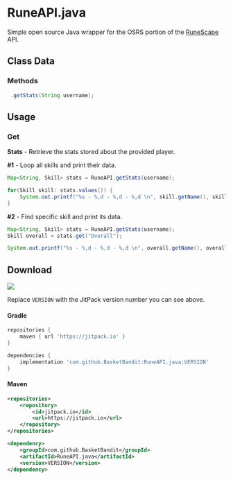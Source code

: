 # RuneAPI.java
Simple open source Java wrapper for the OSRS portion of the [RuneScape](https://oldschool.runescape.com/) API.

## Class Data

### Methods

```java
 .getStats(String username);
```

## Usage

### Get

**Stats** - Retrieve the stats stored about the provided player.

**#1** - Loop all skills and print their data.
```java
Map<String, Skill> stats = RuneAPI.getStats(username);

for(Skill skill: stats.values()) {
    System.out.printf("%s - %,d - %,d - %,d \n", skill.getName(), skill.getRank(), skill.getLevel(), skill.getExperience());
}
```

**#2** - Find specific skill and print its data.
```java
Map<String, Skill> stats = RuneAPI.getStats(username);
Skill overall = stats.get("Overall");

System.out.printf("%s - %,d - %,d - %,d \n", overall.getName(), overall.getRank(), overall.getLevel(), overall.getExperience());
```

## Download

[![](https://jitpack.io/v/BasketBandit/RuneAPI.java.svg)](https://jitpack.io/#BasketBandit/RuneAPI.java)
 
Replace `VERSION` with the JitPack version number you can see above.
 
#### Gradle
```gradle
repositories {
    maven { url 'https://jitpack.io' }
}
```

```gradle
dependencies {
    implementation 'com.github.BasketBandit:RuneAPI.java:VERSION'
}
```
 
#### Maven
```xml
<repositories>
    <repository>
        <id>jitpack.io</id>
        <url>https://jitpack.io</url>
    </repository>
</repositories>
```  

```xml
<dependency>
    <groupId>com.github.BasketBandit</groupId>
    <artifactId>RuneAPI.java</artifactId>
    <version>VERSION</version>
</dependency>
```